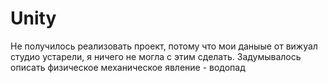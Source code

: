 # Unity
Не получилось реализовать проект, потому что мои даныые от вижуал студио устарели, я ничего не могла с этим сделать. 
Задумывалось описать физическое механическое явление - водопад
